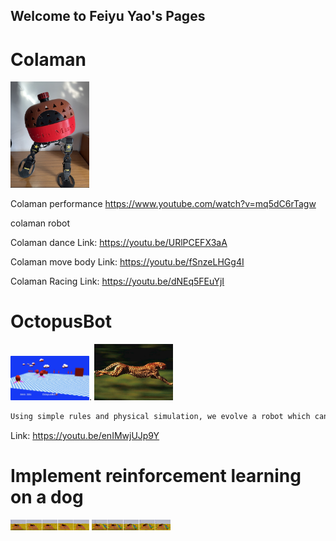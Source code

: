 ## Welcome to Feiyu Yao's Pages

# Colaman 

<img src="/WechatIMG3702.jpeg" width="25%">


Colaman performance
https://www.youtube.com/watch?v=mq5dC6rTagw



colaman robot

Colaman dance
Link: https://youtu.be/URlPCEFX3aA

Colaman move body
Link: https://youtu.be/fSnzeLHGg4I

Colaman Racing
Link: https://youtu.be/dNEq5FEuYjI



# OctopusBot

<img src="/reobot.jpeg" width="25%">. <img src="/cheetah.jpg" width="25%">


```markdown
Using simple rules and physical simulation, we evolve a robot which can run with the gait like the fastest land animal cheetah. 

```
Link: https://youtu.be/enIMwjUJp9Y


# Implement reinforcement learning on a dog 

<img src="/walk.png" width="25%">

<img src="/save.png" width="25%">

